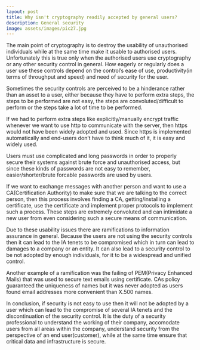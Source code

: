 ```yaml
---
layout: post
title: Why isn't cryptography readily accepted by general users?
description: General security
image: assets/images/pic27.jpg
---
```


The main point of cryptography is to destroy the usability of unauthorised individuals while at the same time make it usable to authorised users. Unfortunately this is true only when the authorised users use cryptography or any other security control in general. How eagerly or regularly does a user use these controls depend on the control’s ease of use, productivity(in terms of throughput and speed) and need of security for the user.

Sometimes the security controls are perceived to be a hinderance rather than an asset to a user, either because they have to perform extra steps, the steps to be performed are not easy, the steps are convoluted/difficult to perform or the steps take a lot of time to be performed.

If we had to perform extra steps like explicitly/manually encrypt traffic whenever we want to use http to communicate with the server, then https would not have been widely adopted and used. Since https is implemented automatically and end-users don’t have to think much of it, it is easy and widely used.

Users must use complicated and long passwords in order to properly secure their systems against brute force and unauthorised access, but since these kinds of passwords are not easy to remember, easier/shorter/brute forcable passwords are used by users.

If we want to exchange messages with another person and want to use a CA(Certification Authority) to make sure that we are talking to the correct person, then this process involves finding a CA, getting/installing a certificate, use the certificate and implement proper protocols to implement such a process. These steps are extremely convoluted and can intimidate a new user from even considering such a secure means of communication.

Due to these usability issues there are ramifications to information assurance in general. Because the users are not using the security controls then it can lead to the IA tenets to be compromised which in turn can lead to damages to a company or an entity. It can also lead to a security control to be not adopted by enough individuals, for it to be a widespread and unified control. 

Another example of a ramification was the failing of PEM(Privacy Enhanced Mails) that was used to secure text emails using certificate. CAs policy guaranteed the uniqueness of names but it was never adopted as users found email addresses more convenient than X.500 names.

In conclusion, if security is not easy to use then it will not be adopted by a user which can lead to the compromise of several IA tenets and the discontinuation of the security control. It is the duty of a security professional to understand the working of their company, accomodate users from all areas within the company, understand security from the perspective of an end user(customer), while at the same time ensure that critical data and infrastructure is secure.
